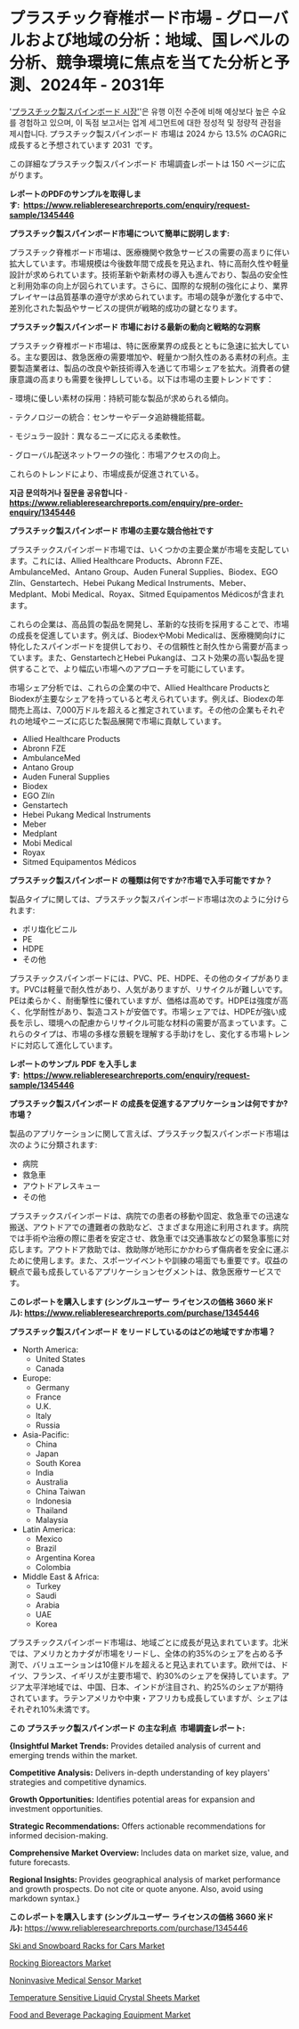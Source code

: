 <p><h1>プラスチック脊椎ボード市場 - グローバルおよび地域の分析：地域、国レベルの分析、競争環境に焦点を当てた分析と予測、2024年 - 2031年</h1></p><p>'<a href="https://www.reliableresearchreports.com/global-plastic-spine-board-market-r1345446?utm_campaign=107&utm_medium=36&utm_source=Github&utm_content=ia&utm_term=25102024&utm_id=plastic-spine-board">プラスチック製スパインボード 시장'</a>'은 유행 이전 수준에 비해 예상보다 높은 수요를 경험하고 있으며, 이 독점 보고서는 업계 세그먼트에 대한 정성적 및 정량적 관점을 제시합니다. プラスチック製スパインボード 市場は 2024 から 13.5% のCAGRに成長すると予想されています 2031&nbsp; です。</p>
<p>この詳細なプラスチック製スパインボード 市場調査レポートは 150 ページに広がります。</p>
<p><strong>レポートのPDFのサンプルを取得します</strong><strong>:&nbsp;&nbsp;<a href="https://www.reliableresearchreports.com/enquiry/request-sample/1345446?utm_campaign=107&utm_medium=36&utm_source=Github&utm_content=ia&utm_term=25102024&utm_id=plastic-spine-board">https://www.reliableresearchreports.com/enquiry/request-sample/1345446</a></strong></p>
<p><strong>プラスチック製スパインボード市場について簡単に説明します:</strong></p>
<p><p>プラスチック脊椎ボード市場は、医療機関や救急サービスの需要の高まりに伴い拡大しています。市場規模は今後数年間で成長を見込まれ、特に高耐久性や軽量設計が求められています。技術革新や新素材の導入も進んでおり、製品の安全性と利用効率の向上が図られています。さらに、国際的な規制の強化により、業界プレイヤーは品質基準の遵守が求められています。市場の競争が激化する中で、差別化された製品やサービスの提供が戦略的成功の鍵となります。</p></p>
<p><strong>プラスチック製スパインボード 市場における最新の動向と戦略的な洞察</strong></p>
<p><p>プラスチック脊椎ボード市場は、特に医療業界の成長とともに急速に拡大している。主な要因は、救急医療の需要増加や、軽量かつ耐久性のある素材の利点。主要製造業者は、製品の改良や新技術導入を通じて市場シェアを拡大。消費者の健康意識の高まりも需要を後押ししている。以下は市場の主要トレンドです：</p><p>- 環境に優しい素材の採用：持続可能な製品が求められる傾向。</p><p>- テクノロジーの統合：センサーやデータ追跡機能搭載。</p><p>- モジュラー設計：異なるニーズに応える柔軟性。</p><p>- グローバル配送ネットワークの強化：市場アクセスの向上。</p><p>これらのトレンドにより、市場成長が促進されている。</p></p>
<p><strong>지금 문의하거나 질문을 공유합니다</strong><strong>&nbsp;</strong>-<strong><a href="https://www.reliableresearchreports.com/enquiry/pre-order-enquiry/1345446?utm_campaign=107&utm_medium=36&utm_source=Github&utm_content=ia&utm_term=25102024&utm_id=plastic-spine-board">https://www.reliableresearchreports.com/enquiry/pre-order-enquiry/1345446</a></strong></p>
<p><strong>プラスチック製スパインボード 市場の主要な競合他社です</strong></p>
<p><p>プラスチックスパインボード市場では、いくつかの主要企業が市場を支配しています。これには、Allied Healthcare Products、Abronn FZE、AmbulanceMed、Antano Group、Auden Funeral Supplies、Biodex、EGO Zlín、Genstartech、Hebei Pukang Medical Instruments、Meber、Medplant、Mobi Medical、Royax、Sitmed Equipamentos Médicosが含まれます。</p><p>これらの企業は、高品質の製品を開発し、革新的な技術を採用することで、市場の成長を促進しています。例えば、BiodexやMobi Medicalは、医療機関向けに特化したスパインボードを提供しており、その信頼性と耐久性から需要が高まっています。また、GenstartechとHebei Pukangは、コスト効果の高い製品を提供することで、より幅広い市場へのアプローチを可能にしています。</p><p>市場シェア分析では、これらの企業の中で、Allied Healthcare ProductsとBiodexが主要なシェアを持っていると考えられています。例えば、Biodexの年間売上高は、7,000万ドルを超えると推定されています。その他の企業もそれぞれの地域やニーズに応じた製品展開で市場に貢献しています。</p></p>
<p><ul><li>Allied Healthcare Products</li><li>Abronn FZE</li><li>AmbulanceMed</li><li>Antano Group</li><li>Auden Funeral Supplies</li><li>Biodex</li><li>EGO Zlín</li><li>Genstartech</li><li>Hebei Pukang Medical Instruments</li><li>Meber</li><li>Medplant</li><li>Mobi Medical</li><li>Royax</li><li>Sitmed Equipamentos Médicos</li></ul></p>
<p><strong>プラスチック製スパインボード の種類は何ですか?市場で入手可能ですか？</strong></p>
<p>製品タイプに関しては、プラスチック製スパインボード市場は次のように分けられます:</p>
<p><ul><li>ポリ塩化ビニル</li><li>PE</li><li>HDPE</li><li>その他</li></ul></p>
<p><p>プラスチックスパインボードには、PVC、PE、HDPE、その他のタイプがあります。PVCは軽量で耐久性があり、人気がありますが、リサイクルが難しいです。PEは柔らかく、耐衝撃性に優れていますが、価格は高めです。HDPEは強度が高く、化学耐性があり、製造コストが安価です。市場シェアでは、HDPEが強い成長を示し、環境への配慮からリサイクル可能な材料の需要が高まっています。これらのタイプは、市場の多様な景観を理解する手助けをし、変化する市場トレンドに対応して進化しています。</p></p>
<p><strong>レポートのサンプル PDF を入手します:&nbsp;</strong><strong>&nbsp;<a href="https://www.reliableresearchreports.com/enquiry/request-sample/1345446?utm_campaign=107&utm_medium=36&utm_source=Github&utm_content=ia&utm_term=25102024&utm_id=plastic-spine-board">https://www.reliableresearchreports.com/enquiry/request-sample/1345446</a></strong></p>
<p><strong>プラスチック製スパインボード の成長を促進するアプリケーションは何ですか?市場？</strong></p>
<p>製品のアプリケーションに関して言えば、プラスチック製スパインボード市場は次のように分類されます:</p>
<p><ul><li>病院</li><li>救急車</li><li>アウトドアレスキュー</li><li>その他</li></ul></p>
<p><p>プラスチックスパインボードは、病院での患者の移動や固定、救急車での迅速な搬送、アウトドアでの遭難者の救助など、さまざまな用途に利用されます。病院では手術や治療の際に患者を安定させ、救急車では交通事故などの緊急事態に対応します。アウトドア救助では、救助隊が地形にかかわらず傷病者を安全に運ぶために使用します。また、スポーツイベントや訓練の場面でも重要です。収益の観点で最も成長しているアプリケーションセグメントは、救急医療サービスです。</p></p>
<p><strong>このレポートを購入します (シングルユーザー ライセンスの価格 3660 米ドル):</strong><strong>&nbsp;<a href="https://www.reliableresearchreports.com/purchase/1345446?utm_campaign=107&utm_medium=36&utm_source=Github&utm_content=ia&utm_term=25102024&utm_id=plastic-spine-board">https://www.reliableresearchreports.com/purchase/1345446</a></strong></p>
<p><strong>プラスチック製スパインボード をリードしているのはどの地域ですか市場？</strong></p>
<p><ul>
    <li>
        North America:
        <ul>
            <li>United States</li>
            <li>Canada</li>
        </ul>
    </li>
    <li>
        Europe:
        <ul>
            <li>Germany</li>
            <li>France</li>
            <li>U.K.</li>
            <li>Italy</li>
            <li>Russia</li>
        </ul>
    </li>
    <li>
        Asia-Pacific:
        <ul>
            <li>China</li>
            <li>Japan</li>
            <li>South Korea</li>
            <li>India</li>
            <li>Australia</li>
            <li>China Taiwan</li>
            <li>Indonesia</li>
            <li>Thailand</li>
            <li>Malaysia</li>
        </ul>
    </li>
    <li>
        Latin America:
        <ul>
            <li>Mexico</li>
            <li>Brazil</li>
            <li>Argentina Korea</li>
            <li>Colombia</li>
        </ul>
    </li>
    <li>
        Middle East & Africa:
        <ul>
            <li>Turkey</li>
            <li>Saudi</li>
            <li>Arabia</li>
            <li>UAE</li>
            <li>Korea</li>
        </ul>
    </li>
    </ul></p>
<p><p>プラスチックスパインボード市場は、地域ごとに成長が見込まれています。北米では、アメリカとカナダが市場をリードし、全体の約35%のシェアを占める予測で、バリュエーションは10億ドルを超えると見込まれています。欧州では、ドイツ、フランス、イギリスが主要市場で、約30%のシェアを保持しています。アジア太平洋地域では、中国、日本、インドが注目され、約25%のシェアが期待されています。ラテンアメリカや中東・アフリカも成長していますが、シェアはそれぞれ10%未満です。</p></p>
<p><strong>この プラスチック製スパインボード の主な利点&nbsp; 市場調査レポート:</strong></p>
<p><strong>{Insightful Market Trends:</strong> Provides detailed analysis of current and emerging trends within the market.</p>
<p><strong>Competitive Analysis:</strong> Delivers in-depth understanding of key players' strategies and competitive dynamics.</p>
<p><strong>Growth Opportunities:</strong> Identifies potential areas for expansion and investment opportunities.</p>
<p><strong>Strategic Recommendations:</strong> Offers actionable recommendations for informed decision-making.</p>
<p><strong>Comprehensive Market Overview: </strong>Includes data on market size, value, and future forecasts.</p>
<p><strong>Regional Insights: </strong>Provides geographical analysis of market performance and growth prospects. Do not cite or quote anyone. Also, avoid using markdown syntax.}</p>
<p><strong>このレポートを購入します (シングルユーザー ライセンスの価格 3660 米ドル):&nbsp;</strong><a href="https://www.reliableresearchreports.com/purchase/1345446?utm_campaign=107&utm_medium=36&utm_source=Github&utm_content=ia&utm_term=25102024&utm_id=plastic-spine-board">https://www.reliableresearchreports.com/purchase/1345446</a></p>
<p><p><a href="https://www.linkedin.com/pulse/driving-forces-global-ski-snowboard-racks-cars-market-trends-1zr3f?utm_campaign=107&utm_medium=36&utm_source=Github&utm_content=ia&utm_term=25102024&utm_id=plastic-spine-board">Ski and Snowboard Racks for Cars Market</a></p><p><a href="https://github.com/delorasywf/Market-Research-Report-List-1/blob/main/rocking-bioreactors-market.md?utm_campaign=107&utm_medium=36&utm_source=Github&utm_content=ia&utm_term=25102024&utm_id=plastic-spine-board">Rocking Bioreactors Market</a></p><p><a href="https://github.com/KejsiLoshi121/Market-Research-Report-List-1/blob/main/noninvasive-medical-sensor-market.md?utm_campaign=107&utm_medium=36&utm_source=Github&utm_content=ia&utm_term=25102024&utm_id=plastic-spine-board">Noninvasive Medical Sensor Market</a></p><p><a href="https://issuu.com/reportprime-2/docs/temperature-sensitive-liquid-crysta_ba46c582910bbe?utm_campaign=107&utm_medium=36&utm_source=Github&utm_content=ia&utm_term=25102024&utm_id=plastic-spine-board">Temperature Sensitive Liquid Crystal Sheets Market</a></p><p><a href="https://issuu.com/reportprime-2/docs/food-and-beverage-packaging-equipme_f4a148d9ac9000?utm_campaign=107&utm_medium=36&utm_source=Github&utm_content=ia&utm_term=25102024&utm_id=plastic-spine-board">Food and Beverage Packaging Equipment Market</a></p></p>
<p>&nbsp;</p>